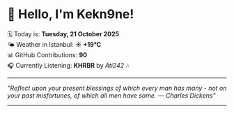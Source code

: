 # 👋 Hello, I'm Kekn9ne!

🗓️ Today is: **Tuesday, 21 October 2025**  
🌤️ Weather in Istanbul: **☀️   +19°C**  
📊 GitHub Contributions: **90**  
🎧 Currently Listening: **KHRBR** by *Ati242* 🎶

---

_"Reflect upon your present blessings of which every man has many - not on your past misfortunes, of which all men have some. — *Charles Dickens*"_

---
